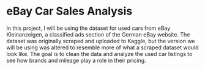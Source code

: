 # eBay Car Sales Analysis
In this project, I will be using the dataset for used cars from eBay Kleinanzeigen, a classified ads section of the German eBay website. The dataset was originally scraped and uploaded to Kaggle, but the version we will be using was altered to resemble more of what a scraped dataset would look like.  The goal is to clean the data and analyze the used car listings to see how brands and mileage play a role in their pricing.
